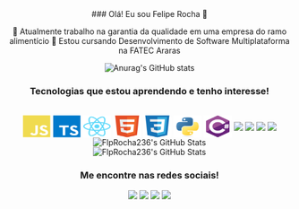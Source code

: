 <div align="center">
### Olá! Eu sou Felipe Rocha 👋

 🔭 Atualmente trabalho na garantia da qualidade em uma empresa do ramo alimentício
 🌱 Estou cursando Desenvolvimento de Software Multiplataforma na FATEC Araras

![Anurag's GitHub stats](https://github-readme-stats.vercel.app/api?username=flprocha236&show_icons=true&theme=radical)

### Tecnologias que estou aprendendo e tenho interesse!

<div style="display: inline_block"><br>
  <img align="center" alt="Rafa-Js" height="40" width="50" src="https://raw.githubusercontent.com/devicons/devicon/master/icons/javascript/javascript-plain.svg">
  <img align="center" alt="Rafa-Ts" height="40" width="50" src="https://raw.githubusercontent.com/devicons/devicon/master/icons/typescript/typescript-plain.svg">
  <img align="center" alt="Rafa-React" height="40" width="50" src="https://raw.githubusercontent.com/devicons/devicon/master/icons/react/react-original.svg">
  <img align="center" alt="Rafa-HTML" height="40" width="50" src="https://raw.githubusercontent.com/devicons/devicon/master/icons/html5/html5-original.svg">
  <img align="center" alt="Rafa-CSS" height="40" width="50" src="https://raw.githubusercontent.com/devicons/devicon/master/icons/css3/css3-original.svg">
  <img align="center" alt="Rafa-Python" height="40" width="50" src="https://raw.githubusercontent.com/devicons/devicon/master/icons/python/python-original.svg">
  <img align="center" alt="Rafa-Csharp" height="40" width="50" src="https://raw.githubusercontent.com/devicons/devicon/master/icons/csharp/csharp-original.svg">
  <img align="center" heigth="30" width="40" src="https://cdn.jsdelivr.net/gh/devicons/devicon@latest/icons/cplusplus/cplusplus-original.svg" />
  <img align="center" heigth="40" width="50" src="https://cdn.jsdelivr.net/gh/devicons/devicon@latest/icons/mysql/mysql-original.svg" />
  <img align="center" heigth="40" width="50" src="https://cdn.jsdelivr.net/gh/devicons/devicon@latest/icons/php/php-original.svg" />
  <img align="center" heigth="40" width="50" src="https://cdn.jsdelivr.net/gh/devicons/devicon@latest/icons/java/java-original-wordmark.svg" />
</div>

<div>
  <img src="https://github-readme-stats.vercel.app/api/top-langs/?username=FlpRocha236&theme=dark&show_icons=true&hide_border=true&layout=compact" alt="FlpRocha236's GitHub Stats" />
</div>
<div>
  <img src="https://streak-stats.demolab.com?user=FlpRocha236&theme=dark&hide_border=true" alt="FlpRocha236's GitHub Stats" />
</div>

### Me encontre nas redes sociais!

<div> 
  <a href="https://instagram.com/fe.r0cha" target="_blank"><img src="https://img.shields.io/badge/-Instagram-%23E4405F?style=for-the-badge&logo=instagram&logoColor=white" target="_blank"></a>
 <a href="https://discord.gg/FlpRocha" target="_blank"><img src="https://img.shields.io/badge/Discord-7289DA?style=for-the-badge&logo=discord&logoColor=white" target="_blank"></a> 
  <a href = "mailto:feliprocha196@gmail.com"><img src="https://img.shields.io/badge/-Gmail-%23333?style=for-the-badge&logo=gmail&logoColor=white" target="_blank"></a>
  <a href="https://www.linkedin.com/in/felipe-rafael-rocha-4b4081245/" target="_blank"><img src="https://img.shields.io/badge/-LinkedIn-%230077B5?style=for-the-badge&logo=linkedin&logoColor=white" target="_blank"></a> 
  
</div>
</div>
